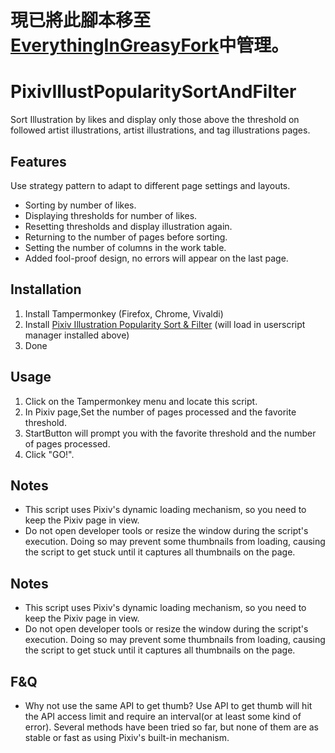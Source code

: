 # 現已將此腳本移至[EverythingInGreasyFork](https://github.com/Max46656/EverythingInGreasyFork/)中管理。

# PixivIllustPopularitySortAndFilter
Sort Illustration by likes and display only those above the threshold on followed artist illustrations,
artist illustrations, and tag illustrations pages.

## Features
Use strategy pattern to adapt to different page settings and layouts.
* Sorting by number of likes.
* Displaying thresholds for number of likes.
* Resetting thresholds and display illustration again.
* Returning to the number of pages before sorting.
* Setting the number of columns in the work table.
* Added fool-proof design, no errors will appear on the last page.

## Installation
1. Install Tampermonkey (Firefox, Chrome, Vivaldi)
2. Install [Pixiv Illustration Popularity Sort & Filter](https://greasyfork.org/zh-TW/scripts/497015-pixiv%E4%BD%9C%E5%93%81%E7%86%B1%E9%96%80%E7%A8%8B%E5%BA%A6%E6%8E%92%E5%BA%8F%E8%88%87%E7%AF%A9%E9%81%B8%E5%99%A8) (will load in userscript manager installed above)
3. Done

## Usage
1. Click on the Tampermonkey menu and locate this script.
2. In Pixiv page,Set the number of pages processed and the favorite threshold.
3. StartButton will prompt you with the favorite threshold and the number of pages processed.
4. Click "GO!".

## Notes
* This script uses Pixiv's dynamic loading mechanism, so you need to keep the Pixiv page in view.
* Do not open developer tools or resize the window during the script's execution.
  Doing so may prevent some thumbnails from loading, causing the script to get stuck until it captures all thumbnails on the page.

## Notes
* This script uses Pixiv's dynamic loading mechanism, so you need to keep the Pixiv page in view.
* Do not open developer tools or resize the window during the script's execution.
  Doing so may prevent some thumbnails from loading, causing the script to get stuck until it captures all thumbnails on the page.

## F&Q
* Why not use the same API to get thumb?
Use API to get thumb will hit the API access limit and require an interval(or at least some kind of error).
Several methods have been tried so far, but none of them are as stable or fast as using Pixiv's built-in mechanism.
